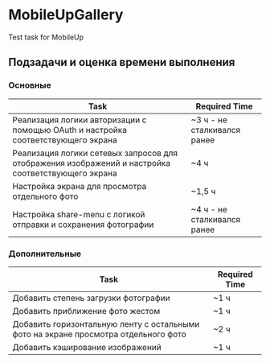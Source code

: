 # MobileUpGallery
Test task for MobileUp

## Подзадачи и оценка времени выполнения

### Основные
| Task                                                                                               | Required Time               |
|----------------------------------------------------------------------------------------------------|-----------------------------|
| Реализация логики авторизации с помощью OAuth и настройка соответствующего экрана                  | ~3 ч - не сталкивался ранее |
| Реализация логики сетевых запросов для отображения изображений и настройка соответствующего экрана | ~4 ч                        |
| Настройка экрана для просмотра отдельного фото                                                     | ~1,5 ч                      |
| Настройка share-menu с логикой отправки и сохранения фотографии                                    | ~4 ч - не сталкивался ранее |

### Дополнительные
| Task                                                                                | Required Time |
|-------------------------------------------------------------------------------------|---------------|
| Добавить степень загрузки фотографии                                                | ~1 ч          |
| Добавить приближение фото жестом                                                    | ~1 ч          |
| Добавить горизонтальную ленту с остальными фото на экране просмотра отдельного фото | ~2 ч          |
| Добавить кэширование изображений                                                    | ~1 ч          |
